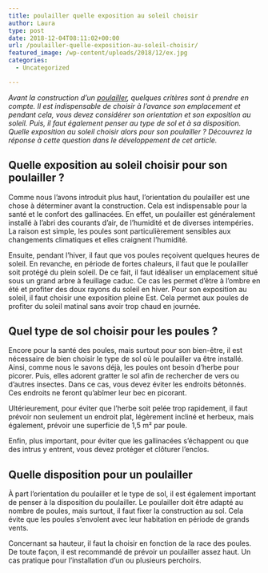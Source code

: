 ```yaml
---
title: poulailler quelle exposition au soleil choisir
author: Laura
type: post
date: 2018-12-04T08:11:02+00:00
url: /poulailler-quelle-exposition-au-soleil-choisir/
featured_image: /wp-content/uploads/2018/12/ex.jpg
categories:
  - Uncategorized

---
```

_Avant la construction d’un_ <a href="https://www.maison-travaux.fr/maison-travaux/amenagements-exterieurs/poulailler-amenagement-exterieur" target="_blank"><em>poulailler</em></a>_, quelques critères sont à prendre en compte. Il est indispensable de choisir à l’avance son emplacement et pendant cela, vous devez considérer son orientation et son exposition au soleil. Puis, il faut également penser au type de sol et à sa disposition. Quelle exposition au soleil choisir alors pour son poulailler ? Découvrez la réponse à cette question dans le développement de cet article._ 



## Quelle exposition au soleil choisir pour son poulailler ?



Comme nous l’avons introduit plus haut, l’orientation du poulailler est une chose à déterminer avant la construction. Cela est indispensable pour la santé et le confort des gallinacées. En effet, un poulailler est généralement installé à l’abri des courants d’air, de l’humidité et de diverses intempéries. La raison est simple, les poules sont particulièrement sensibles aux changements climatiques et elles craignent l’humidité. 



Ensuite, pendant l’hiver, il faut que vos poules reçoivent quelques heures de soleil. En revanche, en période de fortes chaleurs, il faut que le poulailler soit protégé du plein soleil. De ce fait, il faut idéaliser un emplacement situé sous un grand arbre à feuillage caduc. Ce cas les permet d’être à l’ombre en été et profiter des doux rayons du soleil en hiver. Pour son exposition au soleil, il faut choisir une exposition pleine Est. Cela permet aux poules de profiter du soleil matinal sans avoir trop chaud en journée. 



## Quel type de sol choisir pour les poules ?



Encore pour la santé des poules, mais surtout pour son bien-être, il est nécessaire de bien choisir le type de sol où le poulailler va être installé. Ainsi, comme nous le savons déjà, les poules ont besoin d’herbe pour picorer. Puis, elles adorent gratter le sol afin de rechercher de vers ou d’autres insectes. Dans ce cas, vous devez éviter les endroits bétonnés. Ces endroits ne feront qu’abîmer leur bec en picorant. 



Ultérieurement, pour éviter que l’herbe soit pelée trop rapidement, il faut prévoir non seulement un endroit plat, légèrement incliné et herbeux, mais également, prévoir une superficie de 1,5 m² par poule. 

Enfin, plus important, pour éviter que les gallinacées s’échappent ou que des intrus y entrent, vous devez protéger et clôturer l’enclos. 



## Quelle disposition pour un poulailler



À part l’orientation du poulailler et le type de sol, il est également important de penser à la disposition du poulailler. Le poulailler doit être adapté au nombre de poules, mais surtout, il faut fixer la construction au sol. Cela évite que les poules s’envolent avec leur habitation en période de grands vents.

Concernant sa hauteur, il faut la choisir en fonction de la race des poules. De toute façon, il est recommandé de prévoir un poulailler assez haut. Un cas pratique pour l’installation d’un ou plusieurs perchoirs.